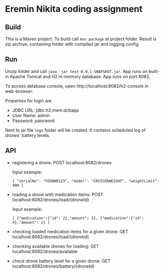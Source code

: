 # Eremin Nikita coding assignment

## Build
This is a Maven project. To build call `mvn package` at project folder. Result is zip archive, containing folder with compiled jar and logging config.

## Run
Unzip folder and call `java -jar test-0.0.1-SNAPSHOT.jar`. App runs on built-in Apache Tomcat and H2 in-memory database.
App runs on port 8082.

To access database console, open http://localhost:8082/h2-console in web-browser.

Properties for login are
* JDBC URL: jdbc:h2:mem:dcbapp
* User Name: admin
* Password: password

Next to jar file `logs` folder will be created. It contains scheduled log of drones' battery levels.

## API
* registering a drone: POST localhost:8082/drones

    Input example:

    `{
        "serialNo": "FOOBAR123",
        "model": "CRUISERWEIGHT",
        "weightLimit": 400
    }`


* loading a drone with medication items: POST localhost:8082/drones/load/{droneId}
  
    Input example:

    `[
    {"medication":{"id": 2},"amount": 2},
    {"medication":{"id": 4},"amount": 1}
    ]`


* checking loaded medication items for a given drone: GET localhost:8082/drones/load/{droneId}


* checking available drones for loading: GET localhost:8082/drones/available


* check drone battery level for a given drone: GET localhost:8082/drones/battery/{droneId}